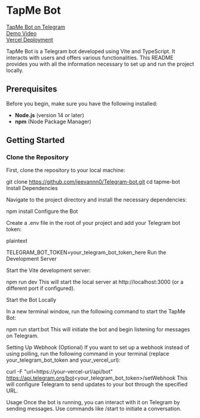 # TapMe Bot

[TapMe Bot on Telegram](https://t.me/TapMe_Test9_bot/bottapme1)  
[Demo Video](https://drive.google.com/file/d/1egyFpivOMhEAZMSUe39strOxKhu7O6oh/view?usp=sharing)  
[Vercel Deployment](https://telegram-bot-phi-jade.vercel.app/)

TapMe Bot is a Telegram bot developed using Vite and TypeScript. It interacts with users and offers various functionalities. This README provides you with all the information necessary to set up and run the project locally.

## Prerequisites

Before you begin, make sure you have the following installed:

- **Node.js** (version 14 or later)
- **npm** (Node Package Manager)

## Getting Started

### Clone the Repository

First, clone the repository to your local machine:


git clone https://github.com/jeevannn0/Telegram-bot.git
cd tapme-bot
Install Dependencies

Navigate to the project directory and install the necessary dependencies:

  
   
npm install
Configure the Bot

Create a .env file in the root of your project and add your Telegram bot token:

plaintext
   
TELEGRAM_BOT_TOKEN=your_telegram_bot_token_here
Run the Development Server

Start the Vite development server:

  
   
npm run dev
This will start the local server at http://localhost:3000 (or a different port if configured).

Start the Bot Locally

In a new terminal window, run the following command to start the TapMe Bot:

  
   
npm run start:bot
This will initiate the bot and begin listening for messages on Telegram.

Setting Up Webhook (Optional)
If you want to set up a webhook instead of using polling, run the following command in your terminal (replace your_telegram_bot_token and your_vercel_url):

  
   
curl -F "url=https://your-vercel-url/api/bot" https://api.telegram.org/bot<your_telegram_bot_token>/setWebhook
This will configure Telegram to send updates to your bot through the specified URL.

Usage
Once the bot is running, you can interact with it on Telegram by sending messages. Use commands like /start to initiate a conversation.

```bash
